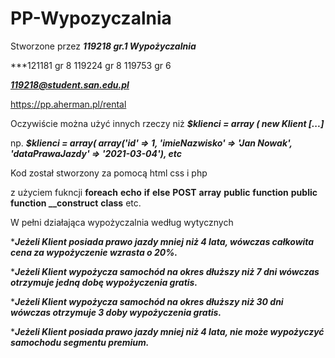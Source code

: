 # PP-Wypozyczalnia
Stworzone przez 
***119218	gr.1	Wypożyczalnia***

***121181 gr 8
119224 gr 8
119753 gr 6 

***119218@student.san.edu.pl***

https://pp.aherman.pl/rental


Oczywiście można użyć innych rzeczy niż ***$klienci = array ( new Klient [...]***
    
np. ***$klienci = array(
    array('id' => 1, 'imieNazwisko' => 'Jan Nowak', 'dataPrawaJazdy' => '2021-03-04'), etc***

Kod został stworzony za pomocą html css i php    

z użyciem fukncji **foreach** **echo** **if** **else** **POST** **array** **public** **function**  **public function __construct** **class** etc.

W pełni działająca wypożyczalnia według wytycznych 

****Jeżeli Klient posiada prawo jazdy mniej niż 4 lata, wówczas całkowita cena za wypożyczenie wzrasta o 20%.***

****Jeżeli Klient wypożycza samochód na okres dłuższy niż 7 dni wówczas otrzymuje jedną dobę wypożyczenia gratis.***

****Jeżeli Klient wypożycza samochód na okres dłuższy niż 30 dni wówczas otrzymuje 3 doby wypożyczenia gratis.***

****Jeżeli Klient posiada prawo jazdy mniej niż 4 lata, nie może wypożyczyć samochodu segmentu premium.***

